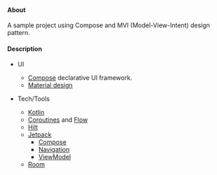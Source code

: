 #### About

A sample project using Compose and MVI (Model-View-Intent) design pattern.

#### Description

- UI
    - [Compose](https://developer.android.com/jetpack/compose) declarative UI framework.
    - [Material design](https://material.io/design)

- Tech/Tools
    -  [Kotlin](https://kotlinlang.org/)
    - [Coroutines](https://kotlinlang.org/docs/reference/coroutines-overview.html) and [Flow](https://developer.android.com/kotlin/flow)
    - [Hilt](https://developer.android.com/training/dependency-injection/hilt-android)
    - [Jetpack](https://developer.android.com/jetpack)
        - [Compose](https://developer.android.com/jetpack/compose)
        - [Navigation](https://developer.android.com/topic/libraries/architecture/navigation/)
        - [ViewModel](https://developer.android.com/topic/libraries/architecture/viewmodel)
    - [Room](https://developer.android.com/training/data-storage/room)
